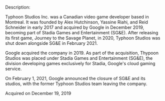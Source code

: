 Description:

Typhoon Studios Inc. was a Canadian video game developer based in Montreal. It was founded by Alex Hutchinson, Yassine Riahi, and Reid Schneider in early 2017 and acquired by Google in December 2019, becoming part of Stadia Games and Entertainment (SG&E). After releasing its first game, Journey to the Savage Planet, in 2020, Typhoon Studios was shut down alongside SG&E in February 2021.

Google acquired the company in 2019. As part of the acquisition, Thypoon Studios was placed under Stadia Games and Entertainment (SG&E), the division developing games exclusively for Stadia, Google's cloud gaming service.

On February 1, 2021, Google announced the closure of SG&E and its studios, with the former Typhoon Studios team leaving the company.

Acquired on December 19, 2019